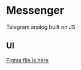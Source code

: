 # Messenger
Telegram analog built on JS

## UI
[Figma file is here](https://www.figma.com/file/TC8N07VR8p6HlBxIu3349v/AX_Messenger?node-id=0%3A1)